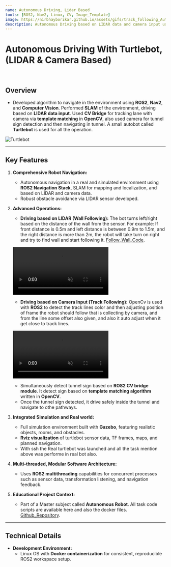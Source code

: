 ```yaml
---
name: Autonomous Driving, Lidar Based
tools: [ROS2, Nav2, Linux, CV, Image_Template]
image: https://nirbhayborikar.github.io/assets/gifs/track_following_Autonomous_Robot.gif
description: Autonomous Driving based on LIDAR data and camera input using Turtlebot with ROS2 stack. Simultaneously performing computer vision task, through ROS2 CV bridge module.
---
```

# Autonomous Driving With Turtlebot, (LIDAR & Camera Based)

<br>

## Overview

- Developed algorithm to navigate in the environment using **ROS2**, **Nav2**, and **Computer Vision**. Performed **SLAM** of the environment, driving based on **LIDAR data input**. Used **CV Bridge** for tracking lane with camera via **template matching** in **OpenCV**, also used camera for tunnel sign detection and then navigating in tunnel. A small autobot called **Turtlebot** is used for all the operation.

![Turtlebot](https://nirbhayborikar.github.io/assets/images/Turtlebot_Arena.png)

---

## Key Features

1. **Comprehensive Robot Navigation:**
   - Autonomous navigation in a real and simulated environment using **ROS2 Navigation Stack**, SLAM for mapping and localization, and based on LIDAR and camera data.
   - Robust obstacle avoidance via LIDAR sensor developed.

2. **Advanced Operations:**
   - **Driving based on LIDAR (Wall Following):** The bot turns left/right based on the distance of the wall from the sensor. For example: If front distance is $0.5 \text{m}$ and left distance is between $0.9 \text{m}$ to $1.5 \text{m}$, and the right distance is more than $2 \text{m}$, the robot will take turn on right and try to find wall and start following it. [Follow_Wall_Code](https://github.com/nirbhayborikar/Turtlebot_Navigation).
   
   <p class="text-center">
     <video controls loop autoplay muted style="max-width: 100%; height: auto;">
       <source src="https://nirbhayborikar.github.io/assets/turtlebot/wall.mp4" type="video/mp4">
       Your browser does not support the video tag.
     </video>
   </p>
   
   - **Driving based on Camera Input (Track Following):** OpenCv is used with **ROS2** to detect the track lines color and then adjusting position of frame the robot should follow that is collecting by camera, and from the line some offset also given, and also it auto adjust when it get close to track lines.

   <p class="text-center">
     <video controls loop autoplay muted style="max-width: 100%; height: auto;">
       <source src="https://nirbhayborikar.github.io/assets/turtlebot/track.mp4" type="video/mp4">
       Your browser does not support the video tag.
     </video>
   </p>

   - Simultaneously detect tunnel sign based on **ROS2 CV bridge module**. It detect sign based on **template matching algorithm** written in **OpenCV**.
   - Once the tunnel sign detected, it drive safely inside the tunnel and navigate to othe pathways.

3. **Integrated Simulation and Real world:**
   - Full simulation environment built with **Gazebo**, featuring realistic objects, rooms, and obstacles.
   - **Rviz visualization** of turtlebot sensor data, TF frames, maps, and planned navigation.
   - With ssh the Real turtlebot was launched and all the task mention above was performe in real bot also.

4. **Multi-threaded, Modular Software Architecture:**
   - Uses **ROS2 multithreading** capabilities for concurrent processes such as sensor data, transformation listening, and navigation feedback.
  
5. **Educational Project Context:**
   - Part of a Master subject called **Autonomous Robot**. All task code scripts are available here and also the docker files. [Github_Repository](https://github.com/nirbhayborikar/Turtlebot_Navigation).

---

## Technical Details

- **Development Environment:**
  - Linux OS with **Docker containerization** for consistent, reproducible ROS2 workspace setup.